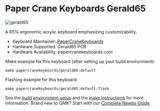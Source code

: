 # Paper Crane Keyboards Gerald65

![gerald65](https://imgur.com/a/G2VuJoD)

A 65% ergonomic acrylic keyboard emphasizing customizability.

* Keyboard Maintainer: [PaperCraneKeyboards](https://github.com/PaperCraneKeyboards)
* Hardware Supported: Gerald65 PCB
* Hardware Availability: papercranekeyboards.com

Make example for this keyboard (after setting up your build environment):

    make papercranekeyboards/gerald65:default

Flashing example for this keyboard:

    make papercranekeyboards/gerald65:default:flash

See the [build environment setup](https://docs.qmk.fm/#/getting_started_build_tools) and the [make instructions](https://docs.qmk.fm/#/getting_started_make_guide) for more information. Brand new to QMK? Start with our [Complete Newbs Guide](https://docs.qmk.fm/#/newbs).
